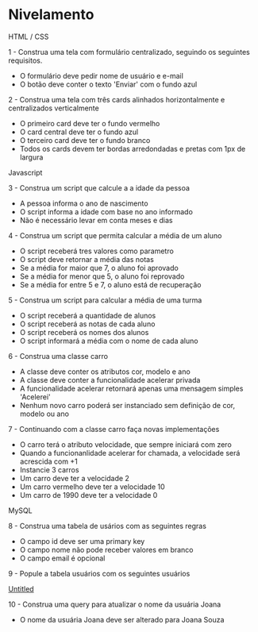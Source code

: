 # Nivelamento

HTML / CSS

1 - Construa uma tela com formulário centralizado, seguindo os seguintes requisitos. 

- O formulário deve pedir nome de usuário e e-mail
- O botão deve conter o texto 'Enviar' com o fundo azul

2 - Construa uma tela com três cards alinhados horizontalmente e centralizados verticalmente

- O primeiro card deve ter o fundo vermelho
- O card central deve ter o fundo azul
- O terceiro card deve ter o fundo branco
- Todos os cards devem ter bordas arredondadas e pretas com 1px de largura

Javascript

3 - Construa um script que calcule a a idade da pessoa

- A pessoa informa o ano de nascimento
- O script informa a idade com base no ano informado
- Não é necessário levar em conta meses e dias

4 - Construa um script que permita calcular a média de um aluno

- O script receberá tres valores como parametro
- O script deve retornar a média das notas
- Se a média for maior que 7, o aluno foi aprovado
- Se a média for menor que 5, o aluno foi reprovado
- Se a média for entre 5 e 7, o aluno está de recuperação

5 - Construa um script para calcular a média de uma turma

- O script receberá a quantidade de alunos
- O script receberá as notas de cada aluno
- O script receberá os nomes dos alunos
- O script informará a média com o nome de cada aluno

6 - Construa uma classe carro

- A classe deve conter os atributos cor, modelo e ano
- A classe deve conter a funcionalidade acelerar privada
- A funcionalidade acelerar retornará apenas uma mensagem simples 'Acelerei'
- Nenhum novo carro poderá ser instanciado sem definição de cor, modelo ou ano

7 - Continuando com a classe carro faça novas implementações

- O carro terá o atributo velocidade, que sempre iniciará com zero
- Quando a funcionanlidade acelerar for chamada, a velocidade será acrescida com +1
- Instancie 3 carros
- Um carro deve ter a velocidade 2
- Um carro vermelho deve ter a velocidade 10
- Um carro de 1990 deve ter a velocidade 0

MySQL

8 - Construa uma tabela de usários com as seguintes regras

- O campo id deve ser uma primary key
- O campo nome não pode receber valores em branco
- O campo email é opcional

9 - Popule a tabela usuários com os seguintes usuários

[Untitled](https://www.notion.so/5b26892128dd4cb2bda011498411a619)

10 - Construa uma query para atualizar o nome da usuária Joana

- O nome da usuária Joana deve ser alterado para Joana Souza
